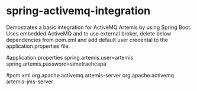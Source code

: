 # spring-activemq-integration

Demostrates a basic integration for ActiveMQ Artemis by using Spring Boot. Uses embedded ActiveMQ and to use external broker, delete below dependencies from pom.xml and add default user credental to the application.properties file.

#application.properties
spring.artemis.user=artemis
spring.artemis.password=simetraehcapa

#pom.xml
<dependency>
    <groupId>org.apache.activemq</groupId>
    <artifactId>artemis-server</artifactId>
</dependency>
<dependency>
    <groupId>org.apache.activemq</groupId>
    <artifactId>artemis-jms-server</artifactId>
</dependency>
